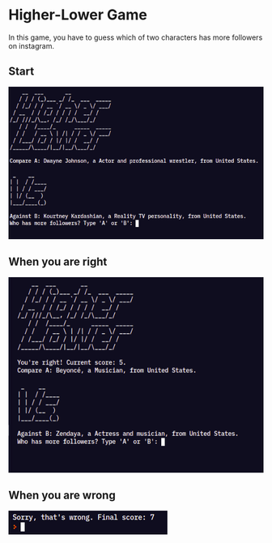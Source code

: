 # Higher-Lower Game
In this game, you have to guess which of two characters has more followers on instagram.

## Start
![start](screenshots/higher-lower_start.png)

## When you are right
![start](screenshots/higher-lower_right.png)

## When you are wrong
![start](screenshots/higher-lower_wrong.png)
